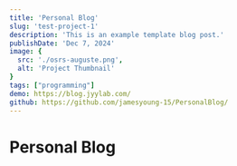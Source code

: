 ```yaml
---
title: 'Personal Blog'
slug: 'test-project-1'
description: 'This is an example template blog post.'
publishDate: 'Dec 7, 2024'
image: {
  src: './osrs-auguste.png',
  alt: 'Project Thumbnail'
}
tags: ["programming"]
demo: https://blog.jyylab.com/
github: https://github.com/jamesyoung-15/PersonalBlog/
---
```


# Personal Blog